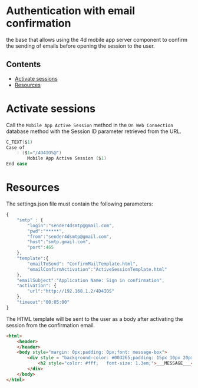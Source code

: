 # Authentication with email confirmation

the base that allows using the 4d mobile app server component to confirm the sending of emails before opening the session to the user.

##  Contents ##
- [Activate sessions](#ActivateSessions)
- [Resources](#Resources)

# Activate sessions ##

Call the ` Mobile App Active Session ` method in the  ` On Web Connection ` database  method with the Session ID parameter retrieved from the URL.

```swift
C_TEXT($1)
Case of 
    : ($1="/4D4IOS@")
        Mobile App Active Session ($1)
End case
```


# Resources ##

The settings.json file must contain the following parameters:

```javascript
{
    "smtp" : {
        "login":"sender4dsmtp@gmail.com",
        "pwd":"*****",
        "from":"sender4dsmtp@gmail.com",
        "host":"smtp.gmail.com",
        "port":465
    },
    "template":{    
        "emailToSend": "ConfirmMailTemplate.html",
        "emailConfirmActivation":"ActiveSessionTemplate.html"
    },
    "emailSubject":"Application Name: Sign in confirmation",
    "activation": {
        "url":"http://192.168.1.2/4D4IOS"
    },
    "timeout":"00:05:00"
}
```

The HTML template will be sent to the user as a body after activating the session from the confirmation email.

```html
<html>
    <header>
    </header>
    <body style="margin: 0px;padding: 0px;font: message-box">
        <div style = "background-color: #003265;padding: 15px 10px 20px 20px;margin: 0px;">
            <h2 style="color: #fff;   font-size: 1.3em;">___MESSAGE___</h2>
        </div>
    </body>
</html>
```
